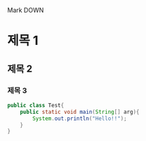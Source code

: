Mark DOWN

# 제목 1
## 제목 2
### 제목 3

```java
public class Test{
    public static void main(String[] arg){
        System.out.println("Hello!!");
    }
}
